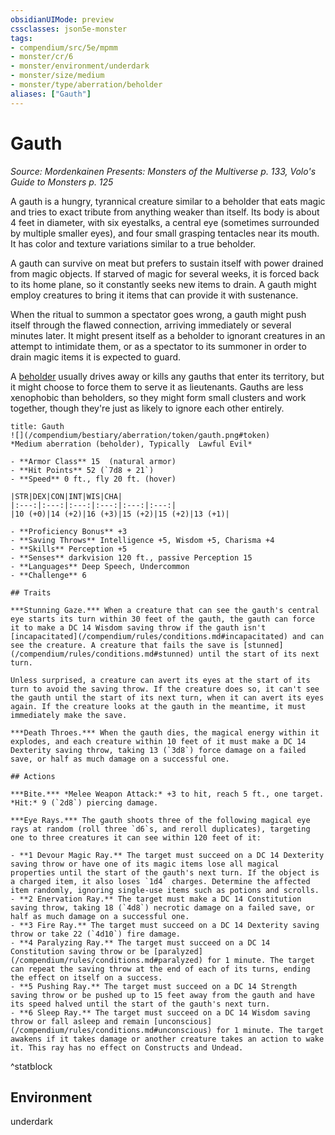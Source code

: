 ```yaml
---
obsidianUIMode: preview
cssclasses: json5e-monster
tags:
- compendium/src/5e/mpmm
- monster/cr/6
- monster/environment/underdark
- monster/size/medium
- monster/type/aberration/beholder
aliases: ["Gauth"]
---
```

# Gauth
*Source: Mordenkainen Presents: Monsters of the Multiverse p. 133, Volo's Guide to Monsters p. 125*  

A gauth is a hungry, tyrannical creature similar to a beholder that eats magic and tries to exact tribute from anything weaker than itself. Its body is about 4 feet in diameter, with six eyestalks, a central eye (sometimes surrounded by multiple smaller eyes), and four small grasping tentacles near its mouth. It has color and texture variations similar to a true beholder.

A gauth can survive on meat but prefers to sustain itself with power drained from magic objects. If starved of magic for several weeks, it is forced back to its home plane, so it constantly seeks new items to drain. A gauth might employ creatures to bring it items that can provide it with sustenance.

When the ritual to summon a spectator goes wrong, a gauth might push itself through the flawed connection, arriving immediately or several minutes later. It might present itself as a beholder to ignorant creatures in an attempt to intimidate them, or as a spectator to its summoner in order to drain magic items it is expected to guard.

A [beholder](/compendium/bestiary/aberration/beholder.md) usually drives away or kills any gauths that enter its territory, but it might choose to force them to serve it as lieutenants. Gauths are less xenophobic than beholders, so they might form small clusters and work together, though they're just as likely to ignore each other entirely.

```ad-statblock
title: Gauth
![](/compendium/bestiary/aberration/token/gauth.png#token)
*Medium aberration (beholder), Typically  Lawful Evil*

- **Armor Class** 15  (natural armor)
- **Hit Points** 52 (`7d8 + 21`)
- **Speed** 0 ft., fly 20 ft. (hover)

|STR|DEX|CON|INT|WIS|CHA|
|:---:|:---:|:---:|:---:|:---:|:---:|
|10 (+0)|14 (+2)|16 (+3)|15 (+2)|15 (+2)|13 (+1)|

- **Proficiency Bonus** +3
- **Saving Throws** Intelligence +5, Wisdom +5, Charisma +4
- **Skills** Perception +5
- **Senses** darkvision 120 ft., passive Perception 15
- **Languages** Deep Speech, Undercommon
- **Challenge** 6

## Traits

***Stunning Gaze.*** When a creature that can see the gauth's central eye starts its turn within 30 feet of the gauth, the gauth can force it to make a DC 14 Wisdom saving throw if the gauth isn't [incapacitated](/compendium/rules/conditions.md#incapacitated) and can see the creature. A creature that fails the save is [stunned](/compendium/rules/conditions.md#stunned) until the start of its next turn.

Unless surprised, a creature can avert its eyes at the start of its turn to avoid the saving throw. If the creature does so, it can't see the gauth until the start of its next turn, when it can avert its eyes again. If the creature looks at the gauth in the meantime, it must immediately make the save.

***Death Throes.*** When the gauth dies, the magical energy within it explodes, and each creature within 10 feet of it must make a DC 14 Dexterity saving throw, taking 13 (`3d8`) force damage on a failed save, or half as much damage on a successful one.

## Actions

***Bite.*** *Melee Weapon Attack:* +3 to hit, reach 5 ft., one target. *Hit:* 9 (`2d8`) piercing damage.

***Eye Rays.*** The gauth shoots three of the following magical eye rays at random (roll three `d6`s, and reroll duplicates), targeting one to three creatures it can see within 120 feet of it:

- **1 Devour Magic Ray.** The target must succeed on a DC 14 Dexterity saving throw or have one of its magic items lose all magical properties until the start of the gauth's next turn. If the object is a charged item, it also loses `1d4` charges. Determine the affected item randomly, ignoring single-use items such as potions and scrolls.  
- **2 Enervation Ray.** The target must make a DC 14 Constitution saving throw, taking 18 (`4d8`) necrotic damage on a failed save, or half as much damage on a successful one.  
- **3 Fire Ray.** The target must succeed on a DC 14 Dexterity saving throw or take 22 (`4d10`) fire damage.  
- **4 Paralyzing Ray.** The target must succeed on a DC 14 Constitution saving throw or be [paralyzed](/compendium/rules/conditions.md#paralyzed) for 1 minute. The target can repeat the saving throw at the end of each of its turns, ending the effect on itself on a success.  
- **5 Pushing Ray.** The target must succeed on a DC 14 Strength saving throw or be pushed up to 15 feet away from the gauth and have its speed halved until the start of the gauth's next turn.  
- **6 Sleep Ray.** The target must succeed on a DC 14 Wisdom saving throw or fall asleep and remain [unconscious](/compendium/rules/conditions.md#unconscious) for 1 minute. The target awakens if it takes damage or another creature takes an action to wake it. This ray has no effect on Constructs and Undead.  
```
^statblock

## Environment

underdark
